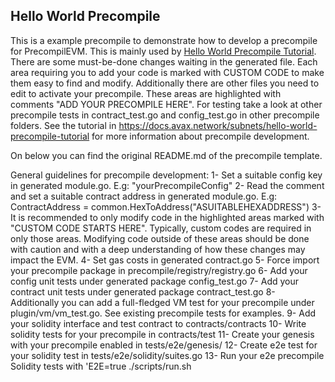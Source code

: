 ## Hello World Precompile

This is a example precompile to demonstrate how to develop a precompile for PrecompilEVM. This is mainly used by [Hello World Precompile Tutorial](https://docs.avax.network/subnets/hello-world-precompile-tutorial).
There are some must-be-done changes waiting in the generated file. Each area requiring you to add your code is marked with CUSTOM CODE to make them easy to find and modify.
Additionally there are other files you need to edit to activate your precompile.
These areas are highlighted with comments "ADD YOUR PRECOMPILE HERE".
For testing take a look at other precompile tests in contract_test.go and config_test.go in other precompile folders.
See the tutorial in <https://docs.avax.network/subnets/hello-world-precompile-tutorial> for more information about precompile development.

On below you can find the original README.md of the precompile template.

General guidelines for precompile development:
1- Set a suitable config key in generated module.go. E.g: "yourPrecompileConfig"
2- Read the comment and set a suitable contract address in generated module.go. E.g:
ContractAddress = common.HexToAddress("ASUITABLEHEXADDRESS")
3- It is recommended to only modify code in the highlighted areas marked with "CUSTOM CODE STARTS HERE". Typically, custom codes are required in only those areas.
Modifying code outside of these areas should be done with caution and with a deep understanding of how these changes may impact the EVM.
4- Set gas costs in generated contract.go
5- Force import your precompile package in precompile/registry/registry.go
6- Add your config unit tests under generated package config_test.go
7- Add your contract unit tests under generated package contract_test.go
8- Additionally you can add a full-fledged VM test for your precompile under plugin/vm/vm_test.go. See existing precompile tests for examples.
9- Add your solidity interface and test contract to contracts/contracts
10- Write solidity tests for your precompile in contracts/test
11- Create your genesis with your precompile enabled in tests/e2e/genesis/
12- Create e2e test for your solidity test in tests/e2e/solidity/suites.go
13- Run your e2e precompile Solidity tests with 'E2E=true ./scripts/run.sh
